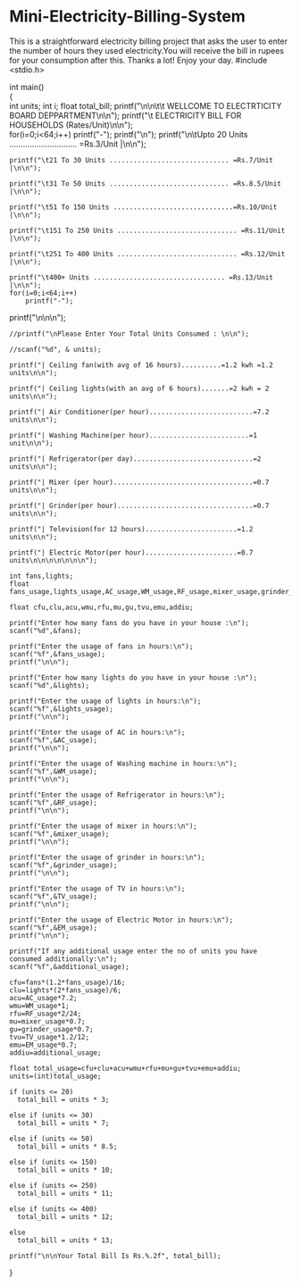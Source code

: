 # Mini-Electricity-Billing-System
This is a straightforward electricity billing project that asks the user to enter the number of hours they used electricity.You will receive the bill in rupees for your consumption after this. Thanks a lot! Enjoy your day.
#include <stdio.h>   
  
int main()  
{  
  int units; 
	int i;
  float total_bill; 
  printf("\n\n\t\t WELLCOME TO ELECTRTICITY BOARD DEPPARTMENT\n\n");   printf("\t       ELECTRICITY BILL FOR HOUSEHOLDS (Rates/Unit)\n\n");  
   for(i=0;i<64;i++)
		printf("-");
  printf("\n");
    printf("\n\tUpto 20 Units .............................. =Rs.3/Unit      |\n\n");  
  
    printf("\t21 To 30 Units .............................. =Rs.7/Unit     |\n\n");  
  
    printf("\t31 To 50 Units .............................. =Rs.8.5/Unit   |\n\n");  
    
    printf("\t51 To 150 Units ..............................=Rs.10/Unit    |\n\n");  
  
    printf("\t151 To 250 Units .............................. =Rs.11/Unit  |\n\n");  
  
    printf("\t251 To 400 Units .............................. =Rs.12/Unit  |\n\n");  
  
    printf("\t400+ Units ................................. =Rs.13/Unit     |\n\n");  
	for(i=0;i<64;i++)
		printf("-"); 
  printf("\n\n\n");
  
    //printf("\nPlease Enter Your Total Units Consumed : \n\n");  
 
    //scanf("%d", & units);  

    printf("| Ceiling fan(with avg of 16 hours)..........=1.2 kwh =1.2 units\n\n");

    printf("| Ceiling lights(with an avg of 6 hours).......=2 kwh = 2 units\n\n");

    printf("| Air Conditioner(per hour)..........................=7.2 units\n\n");

    printf("| Washing Machine(per hour).........................=1 unit\n\n");

    printf("| Refrigerator(per day)..............................=2 units\n\n");

    printf("| Mixer (per hour)...................................=0.7 units\n\n");

    printf("| Grinder(per hour)..................................=0.7 units\n\n");

    printf("| Television(for 12 hours).......................=1.2 units\n\n");

    printf("| Electric Motor(per hour).......................=0.7 units\n\n\n\n\n\n\n");

    int fans,lights;
    float fans_usage,lights_usage,AC_usage,WM_usage,RF_usage,mixer_usage,grinder_usage,TV_usage,EM_usage,additional_usage;

    float cfu,clu,acu,wmu,rfu,mu,gu,tvu,emu,addiu;

    printf("Enter how many fans do you have in your house :\n");
    scanf("%d",&fans);

    printf("Enter the usage of fans in hours:\n");
    scanf("%f",&fans_usage);
    printf("\n\n");

    printf("Enter how many lights do you have in your house :\n");
    scanf("%d",&lights);

    printf("Enter the usage of lights in hours:\n");
    scanf("%f",&lights_usage);
    printf("\n\n");

    printf("Enter the usage of AC in hours:\n");
    scanf("%f",&AC_usage);
    printf("\n\n");

    printf("Enter the usage of Washing machine in hours:\n");
    scanf("%f",&WM_usage);
    printf("\n\n");

    printf("Enter the usage of Refrigerator in hours:\n");
    scanf("%f",&RF_usage);
    printf("\n\n");

    printf("Enter the usage of mixer in hours:\n");
    scanf("%f",&mixer_usage);
    printf("\n\n");

    printf("Enter the usage of grinder in hours:\n");
    scanf("%f",&grinder_usage);
    printf("\n\n");

    printf("Enter the usage of TV in hours:\n");
    scanf("%f",&TV_usage);
    printf("\n\n");

    printf("Enter the usage of Electric Motor in hours:\n");
    scanf("%f",&EM_usage);
    printf("\n\n");

    printf("If any additional usage enter the no of units you have consumed additionally:\n");
    scanf("%f",&additional_usage);

    cfu=fans*(1.2*fans_usage)/16;
    clu=lights*(2*fans_usage)/6;
    acu=AC_usage*7.2;
    wmu=WM_usage*1;
    rfu=RF_usage*2/24;
    mu=mixer_usage*0.7;
    gu=grinder_usage*0.7;
    tvu=TV_usage*1.2/12;
    emu=EM_usage*0.7;
    addiu=additional_usage;

    float total_usage=cfu+clu+acu+wmu+rfu+mu+gu+tvu+emu+addiu;
    units=(int)total_usage;
  
    if (units <= 20)  
      total_bill = units * 3;  
  
    else if (units <= 30)  
      total_bill = units * 7;  
  
    else if (units <= 50)  
      total_bill = units * 8.5;  
  
    else if (units <= 150)  
      total_bill = units * 10;  
  
    else if (units <= 250)  
      total_bill = units * 11;  
  
    else if (units <= 400)  
      total_bill = units * 12;  
  
    else 
      total_bill = units * 13;  
   
    printf("\n\nYour Total Bill Is Rs.%.2f", total_bill);  

}  

